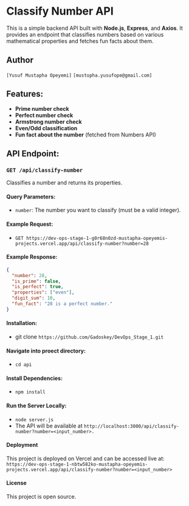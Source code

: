 # Classify Number API

This is a simple backend API built with **Node.js**, **Express**, and **Axios**. It provides an endpoint that classifies numbers based on various mathematical properties and fetches fun facts about them.

## Author

`[Yusuf Mustapha Opeyemi]`
`[mustopha.yusufope@gmail.com]`

## Features:
- **Prime number check**
- **Perfect number check**
- **Armstrong number check**
- **Even/Odd classification**
- **Fun fact about the number** (fetched from Numbers API)

## API Endpoint:

### `GET /api/classify-number`
Classifies a number and returns its properties.

#### Query Parameters:
- `number`: The number you want to classify (must be a valid integer).

#### Example Request:
- `GET https://dev-ops-stage-1-g0r68n0zd-mustapha-opeyemis-projects.vercel.app/api/classify-number?number=28`


#### Example Response:
```json
{
  "number": 28,
  "is_prime": false,
  "is_perfect": true,
  "properties": ["even"],
  "digit_sum": 10,
  "fun_fact": "28 is a perfect number."
}
```


#### Installation:
- git clone `https://github.com/Gadoskey/DevOps_Stage_1.git`


#### Navigate into proect directory:
- `cd api`

#### Install Dependencies:
- `npm install`


#### Run the Server Locally:
- `node server.js`
- The API will be available at `http://localhost:3000/api/classify-number?number=<input_number>.`


#### Deployment
This project is deployed on Vercel and can be accessed live at: `https://dev-ops-stage-1-nbtw582ko-mustapha-opeyemis-projects.vercel.app/api/classify-number?number=<input_number>`



#### License
This project is open source.